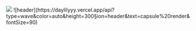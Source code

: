 <img src="https://daylilyyy.vercel.app/api?type=wave&color=auto&height=300&section=header&text=capsule%20render&fontSize=90" />
![header](https://daylilyyy.vercel.app/api?type=wave&color=auto&height=300&section=header&text=capsule%20render&fontSize=90)
<!--
**daylilyyy/daylilyyy** is a ✨ _special_ ✨ repository because its `README.md` (this file) appears on your GitHub profile.

Here are some ideas to get you started:

- 🔭 I’m currently working on ...
- 🌱 I’m currently learning ...
- 👯 I’m looking to collaborate on ...
- 🤔 I’m looking for help with ...
- 💬 Ask me about ...
- 📫 How to reach me: ...
- 😄 Pronouns: ...
- ⚡ Fun fact: ...
-->
